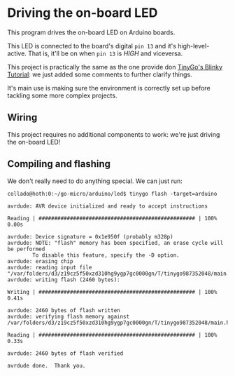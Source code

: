 # Driving the on-board LED
This program drives the on-board LED on Arduino boards.

This LED is connected to the board's digital `pin 13` and it's high-level-active. That is, it'll be on when `pin 13` is *HIGH* and viceversa.

This project is practically the same as the one provide don [TinyGo's Blinky Tutorial](https://tinygo.org/docs/tutorials/blinky/): we just added some comments to further clarify things.

It's main use is making sure the environment is correctly set up before tackling some more complex projects.

## Wiring
This project requires no additional components to work: we're just driving the on-board LED!

## Compiling and flashing
We don't really need to do anything special. We can just run:

    collado@hoth:0:~/go-micro/arduino/led$ tinygo flash -target=arduino

    avrdude: AVR device initialized and ready to accept instructions

    Reading | ################################################## | 100% 0.00s

    avrdude: Device signature = 0x1e950f (probably m328p)
    avrdude: NOTE: "flash" memory has been specified, an erase cycle will be performed
            To disable this feature, specify the -D option.
    avrdude: erasing chip
    avrdude: reading input file "/var/folders/d3/z19cz5f50xzd310hg9ygp7gc0000gn/T/tinygo987352048/main.hex"
    avrdude: writing flash (2460 bytes):

    Writing | ################################################## | 100% 0.41s

    avrdude: 2460 bytes of flash written
    avrdude: verifying flash memory against /var/folders/d3/z19cz5f50xzd310hg9ygp7gc0000gn/T/tinygo987352048/main.hex:

    Reading | ################################################## | 100% 0.33s

    avrdude: 2460 bytes of flash verified

    avrdude done.  Thank you.
